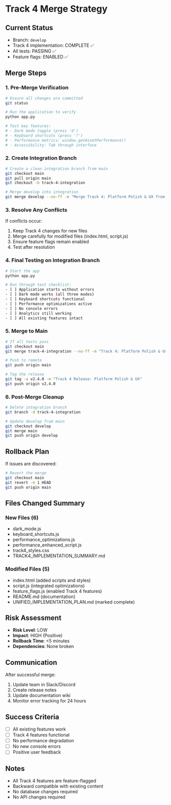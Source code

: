 # Track 4 Merge Strategy

## Current Status
- Branch: `develop`
- Track 4 implementation: COMPLETE ✅
- All tests: PASSING ✅
- Feature flags: ENABLED ✅

## Merge Steps

### 1. Pre-Merge Verification
```bash
# Ensure all changes are committed
git status

# Run the application to verify
python app.py

# Test key features:
# - Dark mode toggle (press 'd')
# - Keyboard shortcuts (press '?')
# - Performance metrics: window.getAssetPerformance()
# - Accessibility: Tab through interface
```

### 2. Create Integration Branch
```bash
# Create a clean integration branch from main
git checkout main
git pull origin main
git checkout -b track-4-integration

# Merge develop into integration
git merge develop --no-ff -m "Merge Track 4: Platform Polish & UX from develop"
```

### 3. Resolve Any Conflicts
If conflicts occur:
1. Keep Track 4 changes for new files
2. Merge carefully for modified files (index.html, script.js)
3. Ensure feature flags remain enabled
4. Test after resolution

### 4. Final Testing on Integration Branch
```bash
# Start the app
python app.py

# Run through test checklist:
- [ ] Application starts without errors
- [ ] Dark mode works (all three modes)
- [ ] Keyboard shortcuts functional
- [ ] Performance optimizations active
- [ ] No console errors
- [ ] Analytics still working
- [ ] All existing features intact
```

### 5. Merge to Main
```bash
# If all tests pass
git checkout main
git merge track-4-integration --no-ff -m "Track 4: Platform Polish & User Experience - COMPLETE"

# Push to remote
git push origin main

# Tag the release
git tag -a v2.4.0 -m "Track 4 Release: Platform Polish & UX"
git push origin v2.4.0
```

### 6. Post-Merge Cleanup
```bash
# Delete integration branch
git branch -d track-4-integration

# Update develop from main
git checkout develop
git merge main
git push origin develop
```

## Rollback Plan
If issues are discovered:
```bash
# Revert the merge
git checkout main
git revert -m 1 HEAD
git push origin main
```

## Files Changed Summary

### New Files (6)
- dark_mode.js
- keyboard_shortcuts.js
- performance_optimizations.js
- performance_enhanced_script.js
- track4_styles.css
- TRACK4_IMPLEMENTATION_SUMMARY.md

### Modified Files (5)
- index.html (added scripts and styles)
- script.js (integrated optimizations)
- feature_flags.js (enabled Track 4 features)
- README.md (documentation)
- UNIFIED_IMPLEMENTATION_PLAN.md (marked complete)

## Risk Assessment
- **Risk Level**: LOW
- **Impact**: HIGH (Positive)
- **Rollback Time**: <5 minutes
- **Dependencies**: None broken

## Communication
After successful merge:
1. Update team in Slack/Discord
2. Create release notes
3. Update documentation wiki
4. Monitor error tracking for 24 hours

## Success Criteria
- [ ] All existing features work
- [ ] Track 4 features functional
- [ ] No performance degradation
- [ ] No new console errors
- [ ] Positive user feedback

## Notes
- All Track 4 features are feature-flagged
- Backward compatible with existing content
- No database changes required
- No API changes required